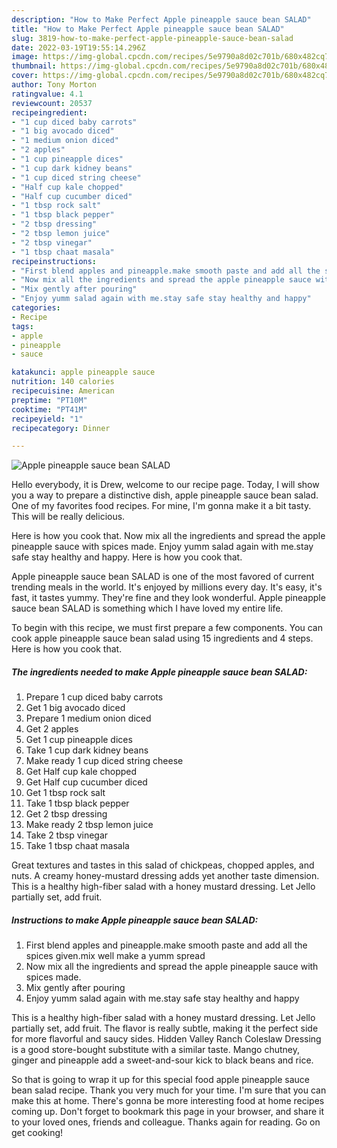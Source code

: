 ```yaml
---
description: "How to Make Perfect Apple pineapple sauce bean SALAD"
title: "How to Make Perfect Apple pineapple sauce bean SALAD"
slug: 3819-how-to-make-perfect-apple-pineapple-sauce-bean-salad
date: 2022-03-19T19:55:14.296Z
image: https://img-global.cpcdn.com/recipes/5e9790a8d02c701b/680x482cq70/apple-pineapple-sauce-bean-salad-recipe-main-photo.jpg
thumbnail: https://img-global.cpcdn.com/recipes/5e9790a8d02c701b/680x482cq70/apple-pineapple-sauce-bean-salad-recipe-main-photo.jpg
cover: https://img-global.cpcdn.com/recipes/5e9790a8d02c701b/680x482cq70/apple-pineapple-sauce-bean-salad-recipe-main-photo.jpg
author: Tony Morton
ratingvalue: 4.1
reviewcount: 20537
recipeingredient:
- "1 cup diced baby carrots"
- "1 big avocado diced"
- "1 medium onion diced"
- "2 apples"
- "1 cup pineapple dices"
- "1 cup dark kidney beans"
- "1 cup diced string cheese"
- "Half cup kale chopped"
- "Half cup cucumber diced"
- "1 tbsp rock salt"
- "1 tbsp black pepper"
- "2 tbsp dressing"
- "2 tbsp lemon juice"
- "2 tbsp vinegar"
- "1 tbsp chaat masala"
recipeinstructions:
- "First blend apples and pineapple.make smooth paste and add all the spices given.mix well make a yumm spread"
- "Now mix all the ingredients and spread the apple pineapple sauce with spices made."
- "Mix gently after pouring"
- "Enjoy yumm salad again with me.stay safe stay healthy and happy"
categories:
- Recipe
tags:
- apple
- pineapple
- sauce

katakunci: apple pineapple sauce 
nutrition: 140 calories
recipecuisine: American
preptime: "PT10M"
cooktime: "PT41M"
recipeyield: "1"
recipecategory: Dinner

---
```



![Apple pineapple sauce bean SALAD](https://img-global.cpcdn.com/recipes/5e9790a8d02c701b/680x482cq70/apple-pineapple-sauce-bean-salad-recipe-main-photo.jpg)

Hello everybody, it is Drew, welcome to our recipe page. Today, I will show you a way to prepare a distinctive dish, apple pineapple sauce bean salad. One of my favorites food recipes. For mine, I'm gonna make it a bit tasty. This will be really delicious.

Here is how you cook that. Now mix all the ingredients and spread the apple pineapple sauce with spices made. Enjoy yumm salad again with me.stay safe stay healthy and happy. Here is how you cook that.

Apple pineapple sauce bean SALAD is one of the most favored of current trending meals in the world. It's enjoyed by millions every day. It's easy, it's fast, it tastes yummy. They're fine and they look wonderful. Apple pineapple sauce bean SALAD is something which I have loved my entire life.


To begin with this recipe, we must first prepare a few components. You can cook apple pineapple sauce bean salad using 15 ingredients and 4 steps. Here is how you cook that.

<!--inarticleads1-->

##### The ingredients needed to make Apple pineapple sauce bean SALAD:

1. Prepare 1 cup diced baby carrots
1. Get 1 big avocado diced
1. Prepare 1 medium onion diced
1. Get 2 apples
1. Get 1 cup pineapple dices
1. Take 1 cup dark kidney beans
1. Make ready 1 cup diced string cheese
1. Get Half cup kale chopped
1. Get Half cup cucumber diced
1. Get 1 tbsp rock salt
1. Take 1 tbsp black pepper
1. Get 2 tbsp dressing
1. Make ready 2 tbsp lemon juice
1. Take 2 tbsp vinegar
1. Take 1 tbsp chaat masala


Great textures and tastes in this salad of chickpeas, chopped apples, and nuts. A creamy honey-mustard dressing adds yet another taste dimension. This is a healthy high-fiber salad with a honey mustard dressing. Let Jello partially set, add fruit. 

<!--inarticleads2-->

##### Instructions to make Apple pineapple sauce bean SALAD:

1. First blend apples and pineapple.make smooth paste and add all the spices given.mix well make a yumm spread
1. Now mix all the ingredients and spread the apple pineapple sauce with spices made.
1. Mix gently after pouring
1. Enjoy yumm salad again with me.stay safe stay healthy and happy


This is a healthy high-fiber salad with a honey mustard dressing. Let Jello partially set, add fruit. The flavor is really subtle, making it the perfect side for more flavorful and saucy sides. Hidden Valley Ranch Coleslaw Dressing is a good store-bought substitute with a similar taste. Mango chutney, ginger and pineapple add a sweet-and-sour kick to black beans and rice. 

So that is going to wrap it up for this special food apple pineapple sauce bean salad recipe. Thank you very much for your time. I'm sure that you can make this at home. There's gonna be more interesting food at home recipes coming up. Don't forget to bookmark this page in your browser, and share it to your loved ones, friends and colleague. Thanks again for reading. Go on get cooking!
